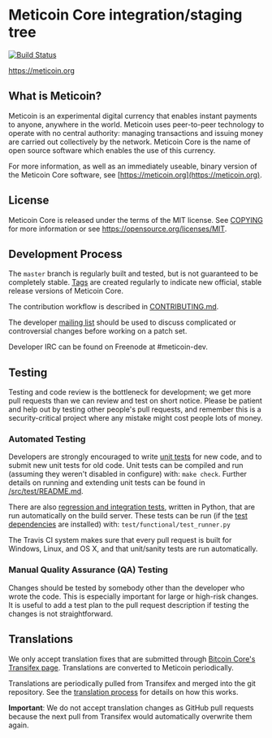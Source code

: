 Meticoin Core integration/staging tree
=====================================

[![Build Status](https://travis-ci.org/meticoin-project/meticoin.svg?branch=master)](https://travis-ci.org/meticoin-project/meticoin)

https://meticoin.org

What is Meticoin?
----------------

Meticoin is an experimental digital currency that enables instant payments to
anyone, anywhere in the world. Meticoin uses peer-to-peer technology to operate
with no central authority: managing transactions and issuing money are carried
out collectively by the network. Meticoin Core is the name of open source
software which enables the use of this currency.

For more information, as well as an immediately useable, binary version of
the Meticoin Core software, see [https://meticoin.org](https://meticoin.org).

License
-------

Meticoin Core is released under the terms of the MIT license. See [COPYING](COPYING) for more
information or see https://opensource.org/licenses/MIT.

Development Process
-------------------

The `master` branch is regularly built and tested, but is not guaranteed to be
completely stable. [Tags](https://github.com/meticoin-project/meticoin/tags) are created
regularly to indicate new official, stable release versions of Meticoin Core.

The contribution workflow is described in [CONTRIBUTING.md](CONTRIBUTING.md).

The developer [mailing list](https://groups.google.com/forum/#!forum/meticoin-dev)
should be used to discuss complicated or controversial changes before working
on a patch set.

Developer IRC can be found on Freenode at #meticoin-dev.

Testing
-------

Testing and code review is the bottleneck for development; we get more pull
requests than we can review and test on short notice. Please be patient and help out by testing
other people's pull requests, and remember this is a security-critical project where any mistake might cost people
lots of money.

### Automated Testing

Developers are strongly encouraged to write [unit tests](src/test/README.md) for new code, and to
submit new unit tests for old code. Unit tests can be compiled and run
(assuming they weren't disabled in configure) with: `make check`. Further details on running
and extending unit tests can be found in [/src/test/README.md](/src/test/README.md).

There are also [regression and integration tests](/test), written
in Python, that are run automatically on the build server.
These tests can be run (if the [test dependencies](/test) are installed) with: `test/functional/test_runner.py`

The Travis CI system makes sure that every pull request is built for Windows, Linux, and OS X, and that unit/sanity tests are run automatically.

### Manual Quality Assurance (QA) Testing

Changes should be tested by somebody other than the developer who wrote the
code. This is especially important for large or high-risk changes. It is useful
to add a test plan to the pull request description if testing the changes is
not straightforward.

Translations
------------

We only accept translation fixes that are submitted through [Bitcoin Core's Transifex page](https://www.transifex.com/projects/p/bitcoin/).
Translations are converted to Meticoin periodically.

Translations are periodically pulled from Transifex and merged into the git repository. See the
[translation process](doc/translation_process.md) for details on how this works.

**Important**: We do not accept translation changes as GitHub pull requests because the next
pull from Transifex would automatically overwrite them again.
